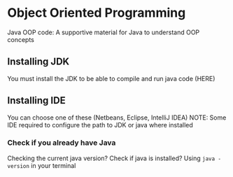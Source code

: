 # Object Oriented Programming
Java OOP code: A supportive material for Java to understand OOP concepts

## Installing JDK

You must install the JDK to be able to compile and run java code (HERE)

## Installing IDE
You can choose one of these (Netbeans, Eclipse, IntelliJ IDEA)
	NOTE: Some IDE required to configure the path to JDK or java where installed

### Check if you already have Java
Checking the current java version? Check if java is installed? 
	Using ```java -version``` in your terminal



